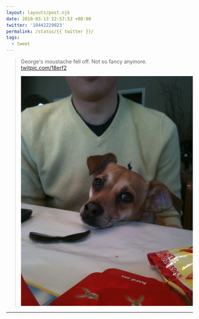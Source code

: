 ```yaml
---
layout: layouts/post.njk
date: 2010-03-13 22:57:53 +00:00
twitter: '10442229023'
permalink: /status/{{ twitter }}/
tags: 
  - tweet
---
```


> George's moustache fell off. Not so fancy anymore. [twitpic.com/18erf2](http://twitpic.com/18erf2)
> 
> ![small tan dog resting his head on the table next to a fake moustache](/img/74591822.jpg)

---
